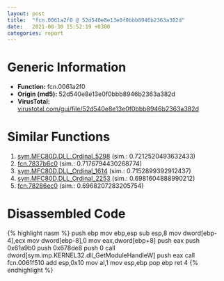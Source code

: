 ```yaml
---
layout: post
title:  "fcn.0061a2f0 @ 52d540e8e13e0f0bbb8946b2363a382d"
date:   2021-08-30 15:52:19 +0300
categories: report
---
```


# Generic Information
- **Function:** fcn.0061a2f0
- **Origin (md5):** 52d540e8e13e0f0bbb8946b2363a382d
- **VirusTotal:** [virustotal.com/gui/file/52d540e8e13e0f0bbb8946b2363a382d][virustotal_ref]



# Similar Functions

1. [sym.MFC80D.DLL\_Ordinal\_5298][similar_1_ref] (sim.: 0.7212520493632433)
2. [fcn.7837b6c0][similar_2_ref] (sim.: 0.7176794430268774)
3. [sym.MFC80D.DLL\_Ordinal\_1614][similar_3_ref] (sim.: 0.7152899392912437)
4. [sym.MFC80D.DLL\_Ordinal\_2253][similar_4_ref] (sim.: 0.6981604888990212)
5. [fcn.78286ec0][similar_5_ref] (sim.: 0.6968207283205754)


# Disassembled Code

{% highlight nasm %}
push ebp
mov ebp,esp
sub esp,8
mov dword[ebp-4],ecx
mov dword[ebp-8],0
mov eax,dword[ebp+8]
push eax
push 0x61a9b0
push 0x678de8
push 0
call dword[sym.imp.KERNEL32.dll_GetModuleHandleW]
push eax
call fcn.0061f510
add esp,0x10
mov al,1
mov esp,ebp
pop ebp
ret 4
{% endhighlight %}


[similar_1_ref]: /report/sym.MFC80D.DLL_Ordinal_5298@ebea46c6b17785efc2ebcb24ad99656c
[similar_2_ref]: /report/fcn.7837b6c0@ebea46c6b17785efc2ebcb24ad99656c
[similar_3_ref]: /report/sym.MFC80D.DLL_Ordinal_1614@ebea46c6b17785efc2ebcb24ad99656c
[similar_4_ref]: /report/sym.MFC80D.DLL_Ordinal_2253@ebea46c6b17785efc2ebcb24ad99656c
[similar_5_ref]: /report/fcn.78286ec0@ebea46c6b17785efc2ebcb24ad99656c
[virustotal_ref]: https://www.virustotal.com/gui/file/52d540e8e13e0f0bbb8946b2363a382d